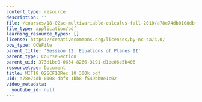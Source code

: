 ```yaml
---
content_type: resource
description: ''
file: /courses/18-02sc-multivariable-calculus-fall-2010/a78e74db0108dbf81bb8f549bb0e1c02_MIT18_02SCF10Rec_10_300k.pdf
file_type: application/pdf
learning_resource_types: []
license: https://creativecommons.org/licenses/by-nc-sa/4.0/
ocw_type: OCWFile
parent_title: 'Session 12: Equations of Planes II'
parent_type: CourseSection
parent_uid: 373d1bd0-0654-8266-3191-d1be06e5b406
resourcetype: Document
title: MIT18_02SCF10Rec_10_300k.pdf
uid: a78e74db-0108-dbf8-1bb8-f549bb0e1c02
video_metadata:
  youtube_id: null
---
```

